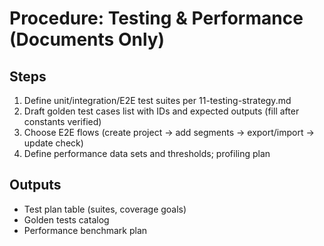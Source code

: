 # Procedure: Testing & Performance (Documents Only)

## Steps
1. Define unit/integration/E2E test suites per 11-testing-strategy.md
2. Draft golden test cases list with IDs and expected outputs (fill after constants verified)
3. Choose E2E flows (create project → add segments → export/import → update check)
4. Define performance data sets and thresholds; profiling plan

## Outputs
- Test plan table (suites, coverage goals)
- Golden tests catalog
- Performance benchmark plan

